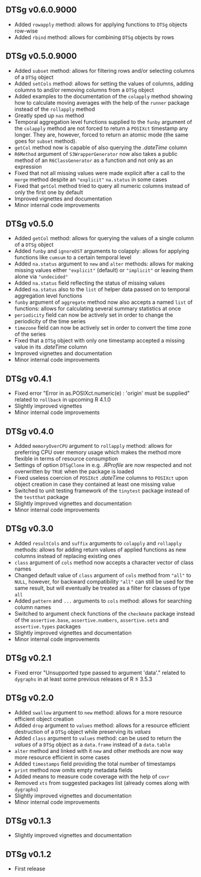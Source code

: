 ## DTSg v0.6.0.9000

* Added `rowapply` method: allows for applying functions to `DTSg` objects row-wise
* Added `rbind` method: allows for combining `DTSg` objects by rows

## DTSg v0.5.0.9000

* Added `subset` method: allows for filtering rows and/or selecting columns of a `DTSg` object
* Added `setCols` method: allows for setting the values of columns, adding columns to and/or removing columns from a `DTSg` object
* Added examples to the documentation of the `colapply` method showing how to calculate moving averages with the help of the `runner` package instead of the `rollapply` method
* Greatly sped up `nas` method
* Temporal aggregation level functions supplied to the `funby` argument of the `colapply` method are not forced to return a `POSIXct` timestamp any longer. They are, however, forced to return an atomic mode (the same goes for `subset` method).
* `getCol` method now is capable of also querying the *.dateTime* column
* `R6Method` argument of `S3WrapperGenerator` now also takes a public method of an `R6ClassGenerator` as a function and not only as an expression
* Fixed that not all missing values were made explicit after a call to the `merge` method despite an `"explicit"` `na.status` in some cases
* Fixed that `getCol` method tried to query all numeric columns instead of only the first one by default
* Improved vignettes and documentation
* Minor internal code improvements

## DTSg v0.5.0

* Added `getCol` method: allows for querying the values of a single column of a `DTSg` object
* Added `funby` and `ignoreDST` arguments to colapply: allows for applying functions like `cumsum` to a certain temporal level
* Added `na.status` argument to `new` and `alter` methods: allows for making missing values either `"explicit"` (default) or `"implicit"` or leaving them alone via `"undecided"`
* Added `na.status` field reflecting the status of missing values
* Added `na.status` also to the `list` of helper data passed on to temporal aggregation level functions
* `funby` argument of `aggregate` method now also accepts a named `list` of functions: allows for calculating several summary statistics at once
* `periodicity` field can now be actively set in order to change the periodicity of the time series
* `timezone` field can now be actively set in order to convert the time zone of the series
* Fixed that a `DTSg` object with only one timestamp accepted a missing value in its *.dateTime* column
* Improved vignettes and documentation
* Minor internal code improvements

## DTSg v0.4.1

* Fixed error "Error in as.POSIXct.numeric(e) : 'origin' must be supplied" related to `rollback` in upcoming R 4.1.0
* Slightly improved vignettes
* Minor internal code improvements

## DTSg v0.4.0

* Added `memoryOverCPU` argument to `rollapply` method: allows for preferring CPU over memory usage which makes the method more flexible in terms of resource consumption
* Settings of option `DTSgClone` in e.g. *.RProfile* are now respected and not overwritten by `TRUE` when the package is loaded
* Fixed useless coercion of `POSIXct` *.dateTime* columns to `POSIXct` upon object creation in case they contained at least one missing value
* Switched to unit testing framework of the `tinytest` package instead of the `testthat` package
* Slightly improved vignettes and documentation
* Minor internal code improvements

## DTSg v0.3.0

* Added `resultCols` and `suffix` arguments to `colapply` and `rollapply` methods: allows for adding return values of applied functions as new columns instead of replacing existing ones
* `class` argument of `cols` method now accepts a character vector of class names
* Changed default value of `class` argument of `cols` method from `"all"` to `NULL`, however, for backward compatibility `"all"` can still be used for the same result, but will eventually be treated as a filter for classes of type `all`
* Added `pattern` and `...` arguments to `cols` method: allows for searching column names
* Switched to argument check functions of the `checkmate` package instead of the `assertive.base`, `assertive.numbers`, `assertive.sets` and `assertive.types` packages
* Slightly improved vignettes and documentation
* Minor internal code improvements

## DTSg v0.2.1

* Fixed error "Unsupported type passed to argument 'data'." related to `dygraphs` in at least some previous releases of R ≤ 3.5.3

## DTSg v0.2.0

* Added `swallow` argument to `new` method: allows for a more resource efficient object creation
* Added `drop` argument to `values` method: allows for a resource efficient destruction of a `DTSg` object while preserving its *values*
* Added `class` argument to `values` method: can be used to return the *values* of a `DTSg` object as a `data.frame` instead of a `data.table`
* `alter` method and linked with it `new` and other methods are now way more resource efficient in some cases
* Added `timestamps` field providing the total number of timestamps
* `print` method now omits empty metadata fields
* Added means to measure code coverage with the help of `covr`
* Removed `xts` from suggested packages list (already comes along with `dygraphs`)
* Slightly improved vignettes and documentation
* Minor internal code improvements

## DTSg v0.1.3

* Slightly improved vignettes and documentation

## DTSg v0.1.2

* First release
